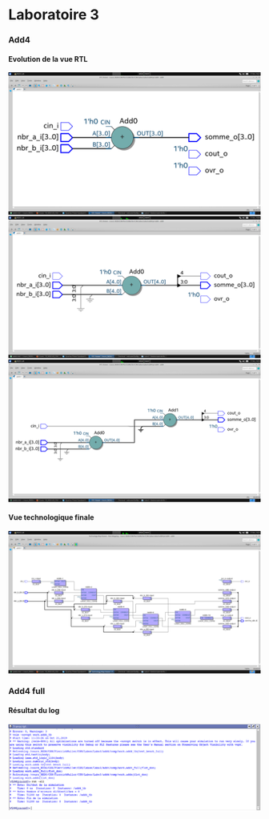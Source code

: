 # Laboratoire 3
### Add4
#### Evolution de la vue RTL
![](./add41aRTL.png)
![](./add41bRTL.png)
![](./add41cRTL.png)

#### Vue technologique finale
![](./add41cTechno.png)

### Add4 full
#### Résultat du log
![](./add4_full_log.png)
